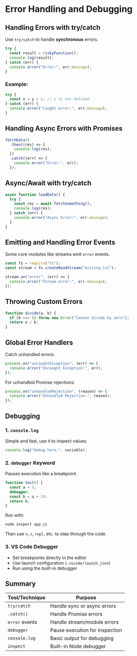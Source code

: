 # Error Handling and Debugging

## Handling Errors with try/catch

Use `try/catch` to handle **synchronous** errors.

```js
try {
  const result = riskyFunction();
  console.log(result);
} catch (err) {
  console.error("Error:", err.message);
}
```

### Example:

```js
try {
  const x = y + 1; // y is not defined
} catch (err) {
  console.error("Caught error:", err.message);
}
```

## Handling Async Errors with Promises

```js
fetchData()
  .then((res) => {
    console.log(res);
  })
  .catch((err) => {
    console.error("Error:", err);
  });
```

## Async/Await with try/catch

```js
async function loadData() {
  try {
    const res = await fetchSomething();
    console.log(res);
  } catch (err) {
    console.error("Async Error:", err.message);
  }
}
```

## Emitting and Handling Error Events

Some core modules like streams emit `error` events.

```js
const fs = require("fs");
const stream = fs.createReadStream("missing.txt");

stream.on("error", (err) => {
  console.error("Stream error:", err.message);
});
```

## Throwing Custom Errors

```js
function divide(a, b) {
  if (b === 0) throw new Error("Cannot divide by zero");
  return a / b;
}
```

## Global Error Handlers

Catch unhandled errors:

```js
process.on("uncaughtException", (err) => {
  console.error("Uncaught Exception:", err);
});
```

For unhandled Promise rejections:

```js
process.on("unhandledRejection", (reason) => {
  console.error("Unhandled Rejection:", reason);
});
```

## Debugging

### 1. `console.log`

Simple and fast, use it to inspect values.

```js
console.log("Debug here:", variable);
```

### 2. `debugger` Keyword

Pauses execution like a breakpoint.

```js
function test() {
  const a = 5;
  debugger;
  const b = a + 10;
  return b;
}
```

Run with:

```bash
node inspect app.js
```

Then use `n`, `c`, `repl`, etc. to step through the code.

### 3. VS Code Debugger

* Set breakpoints directly in the editor
* Use launch configuration (`.vscode/launch.json`)
* Run using the built-in debugger

## Summary

| Tool/Technique | Purpose                        |
| -------------- | ------------------------------ |
| `try/catch`    | Handle sync or async errors    |
| `.catch()`     | Handle Promise errors          |
| `error` events | Handle stream/module errors    |
| `debugger`     | Pause execution for inspection |
| `console.log`  | Basic output for debugging     |
| `inspect`      | Built-in Node debugger         |
